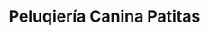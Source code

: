 ---
title: "Peluqiería Canina Patitas"
url: /antofagasta/peluqieria-canina-patitas/
shop: Tiersalon
---